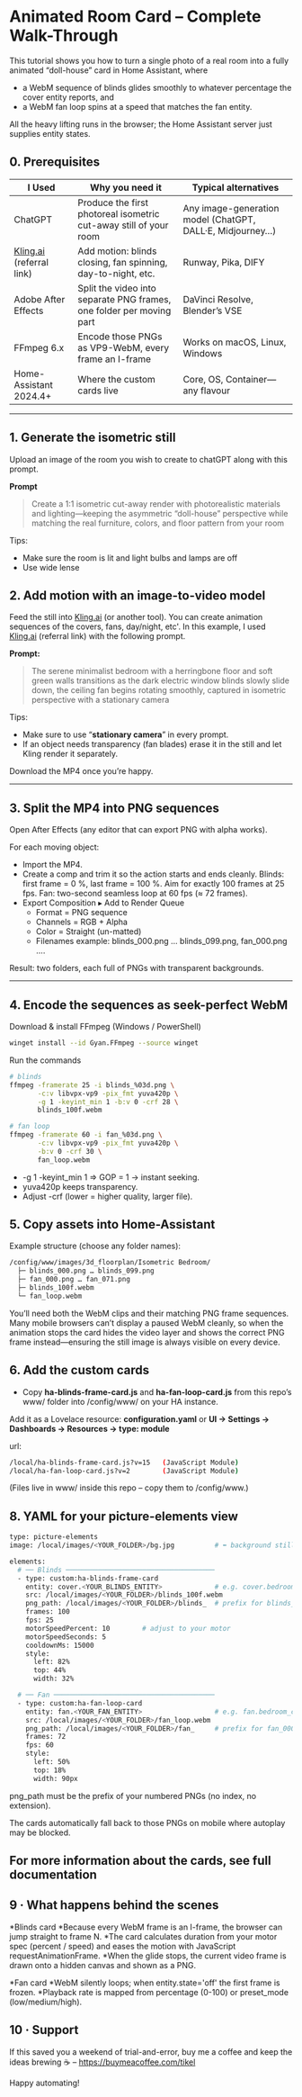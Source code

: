 # Animated Room Card – Complete Walk-Through  


This tutorial shows you how to turn a single photo of a real room into a fully animated “doll-house” card in Home Assistant, where

* a WebM sequence of blinds glides smoothly to whatever percentage the cover entity reports, and
* a WebM fan loop spins at a speed that matches the fan entity.

All the heavy lifting runs in the browser; the Home Assistant server just supplies entity states.



## 0. Prerequisites
| I Used | Why you need it |Typical alternatives|
|------|---------|---------------|
| ChatGPT | Produce the first photoreal isometric cut-away still of your room | Any image-generation model (ChatGPT, DALL·E, Midjourney…)
| [Kling.ai](https://klingai.com/h5-app/invitation?code=7BLZEBP5VTT5) (referral link) | Add motion: blinds closing, fan spinning, day-to-night, etc. | Runway, Pika, DIFY
| Adobe After Effects| Split the video into separate PNG frames, one folder per moving part | DaVinci Resolve, Blender’s VSE
| FFmpeg 6.x | Encode those PNGs as VP9-WebM, every frame an I-frame | Works on macOS, Linux, Windows
| Home-Assistant 2024.4+ | Where the custom cards live | Core, OS, Container—any flavour

---

## 1. Generate the isometric still

Upload an image of the room you wish to create to chatGPT along with this prompt.

**Prompt**

> Create a 1:1 isometric cut-away render with photorealistic materials and lighting—keeping the asymmetric “doll-house” perspective while matching the real furniture, colors, and floor pattern from your room

Tips:
* Make sure the room is lit and light bulbs and lamps are off
* Use wide lense


## 2. Add motion with an image-to-video model
 
Feed the still into [Kling.ai](https://klingai.com/h5-app/invitation?code=7BLZEBP5VTT5) (or another tool). You can create animation sequences of the covers, fans, day/night, etc'. In this example, I used [Kling.ai](https://klingai.com/h5-app/invitation?code=7BLZEBP5VTT5) (referral link) with the following prompt.

**Prompt:**
> The serene minimalist bedroom with a herringbone floor and soft green walls transitions as the dark electric window blinds slowly slide down, the ceiling fan begins rotating smoothly, captured in isometric perspective with a stationary camera



Tips:
* Make sure to use “**stationary camera**” in every prompt.  
* If an object needs transparency (fan blades) erase it in the still and let Kling render it separately.

Download the MP4 once you’re happy.

---

## 3. Split the MP4 into PNG sequences

Open After Effects (any editor that can export PNG with alpha works).

For each moving object:

* Import the MP4.
* Create a comp and trim it so the action starts and ends cleanly.
Blinds: first frame = 0 %, last frame = 100 %. Aim for exactly 100 frames at 25 fps.
Fan: two-second seamless loop at 60 fps (≈ 72 frames).
* Export Composition ▸ Add to Render Queue
	* Format = PNG sequence
	* Channels = RGB + Alpha
	* Color = Straight (un-matted)
	* Filenames example: blinds_000.png … blinds_099.png, fan_000.png ….

Result: two folders, each full of PNGs with transparent backgrounds.


---

## 4. Encode the sequences as seek-perfect WebM

Download & install FFmpeg (Windows / PowerShell)

```bash
winget install --id Gyan.FFmpeg --source winget
```

Run the commands

```bash
# blinds
ffmpeg -framerate 25 -i blinds_%03d.png \
       -c:v libvpx-vp9 -pix_fmt yuva420p \
       -g 1 -keyint_min 1 -b:v 0 -crf 28 \
       blinds_100f.webm

# fan loop
ffmpeg -framerate 60 -i fan_%03d.png \
       -c:v libvpx-vp9 -pix_fmt yuva420p \
       -b:v 0 -crf 30 \
       fan_loop.webm
```


* -g 1 -keyint_min 1 ⇒ GOP = 1 → instant seeking.
* yuva420p keeps transparency.
* Adjust -crf (lower = higher quality, larger file).


## 5. Copy assets into Home-Assistant

Example structure (choose any folder names):

```bash
/config/www/images/3d_floorplan/Isometric Bedroom/
  ├─ blinds_000.png … blinds_099.png
  ├─ fan_000.png … fan_071.png
  ├─ blinds_100f.webm
  └─ fan_loop.webm
```

You’ll need both the WebM clips and their matching PNG frame sequences.
Many mobile browsers can’t display a paused WebM cleanly, so when the animation stops the card hides the video layer and shows the correct PNG frame instead—ensuring the still image is always visible on every device.

## 6. Add the custom cards

* Copy **ha-blinds-frame-card.js** and **ha-fan-loop-card.js** from this repo’s www/
folder into /config/www/ on your HA instance.


Add it as a Lovelace resource:
**configuration.yaml** or **UI → Settings → Dashboards → Resources → type: module**

url:

```bash
/local/ha-blinds-frame-card.js?v=15   (JavaScript Module)
/local/ha-fan-loop-card.js?v=2        (JavaScript Module)
```

(Files live in www/ inside this repo – copy them to /config/www.)

## 8. YAML for your picture-elements view

```bash
type: picture-elements
image: /local/images/<YOUR_FOLDER>/bg.jpg          # ⬅ background still

elements:
  # ── Blinds ─────────────────────────────────────
  - type: custom:ha-blinds-frame-card
    entity: cover.<YOUR_BLINDS_ENTITY>             # e.g. cover.bedroom_blinds
    src: /local/images/<YOUR_FOLDER>/blinds_100f.webm
    png_path: /local/images/<YOUR_FOLDER>/blinds_  # prefix for blinds_000.png …
    frames: 100
    fps: 25
    motorSpeedPercent: 10        # adjust to your motor
    motorSpeedSeconds: 5
    cooldownMs: 15000
    style:
      left: 82%
      top: 44%
      width: 32%

  # ── Fan ────────────────────────────────────────
  - type: custom:ha-fan-loop-card
    entity: fan.<YOUR_FAN_ENTITY>                  # e.g. fan.bedroom_ceiling
    src: /local/images/<YOUR_FOLDER>/fan_loop.webm
    png_path: /local/images/<YOUR_FOLDER>/fan_     # prefix for fan_000.png …
    frames: 72
    fps: 60
    style:
      left: 50%
      top: 18%
      width: 90px
```
png_path must be the prefix of your numbered PNGs (no index, no extension).

The cards automatically fall back to those PNGs on mobile where autoplay may be blocked.

## For more information about the cards, see full documentation

## 9 · What happens behind the scenes
*Blinds card
	*Because every WebM frame is an I-frame, the browser can jump straight to frame N.
	*The card calculates duration from your motor spec (percent / speed) and eases the motion with JavaScript requestAnimationFrame.
	*When the glide stops, the current video frame is drawn onto a hidden canvas and shown as a PNG.

*Fan card
	*WebM silently loops; when entity.state='off' the first frame is frozen.
	*Playback rate is mapped from percentage (0-100) or preset_mode (low/medium/high).



## 10 · Support
If this saved you a weekend of trial-and-error,
buy me a coffee and keep the ideas brewing ☕ – https://buymeacoffee.com/tikel

Happy automating!

